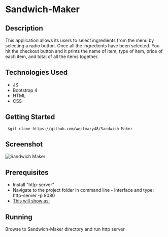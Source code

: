 # Sandwich-Maker

## Description

This application allows its users to select ingredients from the menu by selecting a radio button. Once all the ingredients have been selected. You hit the checkout button and it prints the name of item, type of item, price of each item, and total of all the items together.

## Technologies Used
- JS
- Bootstrap 4
- HTML
- CSS

## Getting Started
```
 $git clone https://github.com/westmary48/Sandwich-Maker

```


## Screenshot
![Sandwich Maker](https://raw.githubusercontent.com/westmary48/Sandwich-Maker/master/screenshots/sandwich.png "Screenshot")


## Prerequisites
- Install "http-server"
- Navigate to the project folder in command line - interface and type: http-server -p 8080
- [This will show as:](http://localhost:8080 "in google chrome")

## Running
Browse to Sandwich-Maker directory and run http server